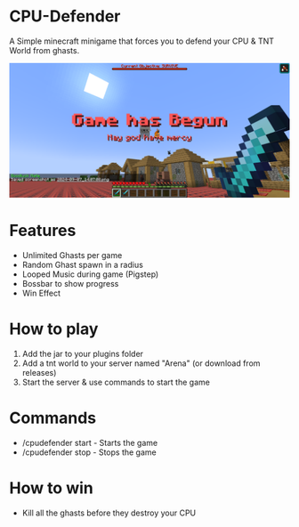 # CPU-Defender

A Simple minecraft minigame that forces you to defend your CPU & TNT World from ghasts.

![Picture](assets/cpudef.png)


# Features
- Unlimited Ghasts per game
- Random Ghast spawn in a radius
- Looped Music during game (Pigstep)
- Bossbar to show progress
- Win Effect

# How to play
1. Add the jar to your plugins folder
2. Add a tnt world to your server named "Arena" (or download from releases)
3. Start the server & use commands to start the game

# Commands
- /cpudefender start <number of ghasts> - Starts the game
- /cpudefender stop - Stops the game

# How to win
- Kill all the ghasts before they destroy your CPU
